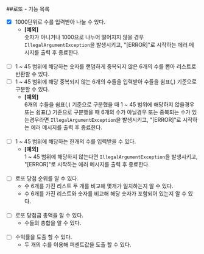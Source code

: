 ##로또 - 기능 목록
- [x] 1000단위로 수를 입력받아 나눌 수 있다.
  - __[예외]__</br>
  숫자가 아니거나 1000으로 나누어 떨어지지 않을 경우 `IllegalArgumentException`을 발생시키고, "[ERROR]"로 시작하는 에러 메시지를 출력 후 종료한다.</br></br>
- [ ] 1 ~ 45 범위에 해당하는 숫자를 랜덤하게 중복되지 않은 6개의 수를 뽑아 리스트로 반환할 수 있다.
- [ ] 1 ~ 45 범위에 해당 중복되지 않는 6개의 수들을 입력받아 수들을 쉼표(,) 기준으로 구분할 수 있다.
  - __[예외]__</br> 
    6개의 수들을 쉼표(,) 기준으로 구분했을 때 1 ~ 45 범위에 해당하지 않을경우 또는 쉼표(,) 기준으로 구분했을 때 6개의 수가 아닐경우 또는 중복되는 수가 있는경우라면 `IllegalArgumentException`을 발생시키고, "[ERROR]"로 시작하는 에러 메시지를 출력 후 종료한다.</br></br>
- [ ] 1 ~ 45 범위에 해당하는 한개의 수를 입력받을 수 있다.
    - __[예외]__ </br>
      1 ~ 45 범위에 해당하지 않는다면 `IllegalArgumentException`을 발생시키고, "[ERROR]"로 시작하는 에러 메시지를 출력 후 종료한다.</br></br>
- [ ] 로또 당첨 순위를 알 수 있다.
    - 수 6개를 가진 리스트 두 개를 비교해 몇개가 일치하는지 알 수 있다.
    - 수 6개를 가진 리스트와 숫자를 비교해 해당 숫자가 포함되어 있는지 알 수 있다.</br></br>
- [ ] 로또 당첨금 총액을 알 수 있다.
    - 수들의 총합을 알 수 있다.</br></br>
- [ ] 수익률을 도출 할 수 있다.
    - 두 개의 수를 이용해 퍼센트값을 도출 할 수 있다.</br></br>
